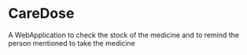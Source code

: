 # CareDose
A WebApplication to check the stock of the medicine and to remind the person mentioned to take the medicine
